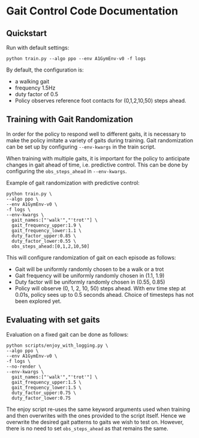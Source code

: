 # Gait Control Code Documentation

## Quickstart

Run with default settings: 
```
python train.py --algo ppo --env A1GymEnv-v0 -f logs
```

By default, the configuration is:
- a walking gait
- frequency 1.5Hz 
- duty factor of 0.5
- Policy observes reference foot contacts for (0,1,2,10,50) steps ahead. 

## Training with Gait Randomization

In order for the policy to respond well to different gaits, it is necessary to make the policy imitate a variety of gaits during training. Gait randomization can be set up by configuring `--env-kwargs` in the train script. 

When training with multiple gaits, it is important for the policy to anticipate changes in gait ahead of time, i.e. predictive control. This can be done by configuring the `obs_steps_ahead` in `--env-kwargs`. 

Example of gait randomization with predictive control: 

```
python train.py \
--algo ppo \
--env A1GymEnv-v0 \
-f logs \
--env-kwargs \
  gait_names:["'walk'","'trot'"] \
  gait_frequency_upper:1.9 \
  gait_frequency_lower:1.1 \
  duty_factor_upper:0.85 \
  duty_factor_lower:0.55 \
  obs_steps_ahead:[0,1,2,10,50]
```

This will configure randomization of gait on each episode as follows:
- Gait will be uniformly randomly chosen to be a walk or a trot
- Gait frequency will be uniformly randomly chosen in (1.1, 1.9)
- Duty factor will be uniformly randomly chosen in (0.55, 0.85)
- Policy will observe (0, 1, 2, 10, 50) steps ahead. With env time step at 0.01s, policy sees up to 0.5 seconds ahead. Choice of timesteps has not been explored yet. 

## Evaluating with set gaits


Evaluation on a fixed gait can be done as follows:

```
python scripts/enjoy_with_logging.py \
--algo ppo \
--env A1GymEnv-v0 \
-f logs \
--no-render \
--env-kwargs \
  gait_names:["'walk'","'trot'"] \
  gait_frequency_upper:1.5 \
  gait_frequency_lower:1.5 \
  duty_factor_upper:0.75 \
  duty_factor_lower:0.75
```

The enjoy script re-uses the same keyword arguments used when training and then overwrites with the ones provided to the script itself. Hence we overwrite the desired gait patterns to gaits we wish to test on. However, there is no need to set `obs_steps_ahead` as that remains the same. 

